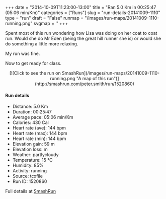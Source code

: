 +++
date = "2014-10-09T11:23:00-13:00"
title = "Ran 5.0 Km in 00:25:47 (05:06 min/Km)"
categories = ["Runs"]
slug = "run-details-20141009-1110"
type = "run"
draft = "False"
runmap = "/images/run-maps/20141009-1110-running.png"
svgmap = '<polyline points="0 71, 0 71, 9 89, 38 60, 32 54, 31 35, 29 32, 18 19, 14 17, 6 16, 5 11, 18 11, 44 23, 47 23, 89 35, 100 35, 97 44, 91 52, 99 52, 99 57, 92 58, 88 51, 68 44, 56 48, 44 59, 40 58, 11 87, 7 87, 6 82">'
+++

Spent most of this run wondering how Lisa was doing on her coat to coat run. Would she do Mr Eden (being the great hill runner she is) or would she do something a little more relaxing. 

My run was fine. 

Now to get ready for class. 



<!--more-->

<center>
[![Click to see the run on SmashRun](/images/run-maps/20141009-1110-running.png "A map of this run")](http://smashrun.com/peter.smith/run/1520860)
</center>

#### Run details

* Distance: 5.0 Km
* Duration: 00:25:47
* Average pace: 05:06 min/Km
* Calories: 430 Cal
* Heart rate (ave): 144 bpm
* Heart rate (max): 144 bpm
* Heart rate (min): 144 bpm
* Elevation gain: 59 m
* Elevation loss:  m
* Weather: partlycloudy
* Temperature: 15 &deg;C
* Humidity: 85%
* Activity: running
* Source: tcxfile
* Run ID: 1520860

Full details at [SmashRun](http://smashrun.com/peter.smith/run/1520860)